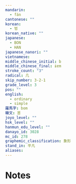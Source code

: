 ```yaml
---
mandarin:
  - fán
cantonese: ""
korean:
  - 범
korean_native: ""
japanese:
  - BON
  - HAN
japanese_nanori: ""
vietnamese:
middle_chinese_initial: b
middle_chinese_final: ɨɐm
stroke_count: "3"
radical: 几
skip_number: 3-2-1
grade_level: 3
pos: ""
english:
  - ordinary
  - simple
羅馬字: bom
韓文: 봄
joyo_level: ""
hsk_level: ""
hanmun_edu_level: ""
danayo_id: 3028
mc_id: 278
graphemic_classification: 象形
stand_in: 平凡
aliases:
---
```


# Notes

